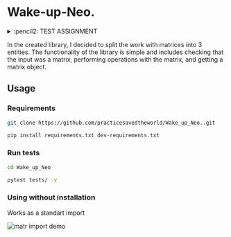 # Wake-up-Neo.



<details> 
 <summary> :pencil2: TEST ASSIGNMENT </summary> 
 <details>
   <summary> RU</summary>
   Тестовое задание требует написать библиотеку, включающую функцию "counter_clockwise_matrix". Эта функция должна принимать на вход двумерный массив или матрицу и 
выполнять обход элементов этой матрицы по спирали против часовой стрелки, начиная с верхнего левого угла. Результатом работы функции должна быть 
новая матрица, содержащая элементы исходной матрицы, расположенные в порядке обхода по спирали.

Подробнее о процессе обхода матрицы по спирали против часовой стрелки:

Пройти по правому столбцу матрицы сверху вниз.
Пройти по верхней строке матрицы слева направо.
Пройти по нижней строке матрицы справа налево.
Пройти по левому столбцу матрицы снизу вверх.
Этот процесс повторяется для оставшейся внутренней матрицы, если она существует, и продолжается до тех пор, пока все элементы матрицы не будут пройдены.

Например, если входная матрица имеет следующий вид:

1  2  3

4  5  6

7  8  9

То результатом работы функции "counter_clockwise_matrix" будет новая матрица:


1  4  7

8  9  2

5  6  3


Таким образом, задача заключается в написании библиотеки, содержащей функцию "transform", которая будет выполнять обход
элементов входной матрицы по спирали против часовой стрелки, начиная с верхнего левого угла, и возвращать новую матрицу с элементами в заданном порядке.
 </details>

<details>
  <summary> EN </summary>

  The test assignment requires writing a library that includes the "counter_clockwise_matrix" function. This function must take a two-dimensional array or matrix as input and
traverse the elements of this matrix in a counterclockwise spiral, starting from the upper left corner. The result of the function should be
a new matrix containing the elements of the original matrix arranged in helix order.

More about the process of traversing the matrix in a counterclockwise spiral:

Go through the right column of the matrix from top to bottom.
Go through the top row of the matrix from left to right.
Walk along the bottom row of the matrix from right to left.
Go through the left column of the matrix from bottom to top.
This process is repeated for the remaining internal matrix, if it exists, and continues until all matrix elements have been traversed.

For example, if the input matrix is:

1 2 3

4 5 6

7 8 9

Then the result of the "counter_clockwise_matrix" function will be a new matrix:


1 4 7

8 9 2

5 6 3


So the challenge is to write a library containing a "transform" function that will traverse
elements of the input matrix in a counterclockwise spiral, starting from the top left corner, and return a new matrix with elements in the given order.
</details>

</details>


In the created library, I decided to split the work with matrices into 3 entities. The functionality of the library is simple and includes checking that the input was a matrix, performing operations with the matrix, and getting a matrix object.

## Usage


### Requirements
```sh
git clone https://github.com/practicesavedtheworld/Wake_up_Neo..git
```
```sh
pip install requirements.txt dev-requirements.txt
```

### Run tests
```sh
cd Wake_up_Neo
```
```sh
pytest tests/ -v
```

### Using without installation

Works as a standart import

![matr import demo](https://github.com/practicesavedtheworld/Wake_up_Neo./assets/105741091/d38fbfbb-9a66-439f-a9bf-0c8de7c50bb8)


